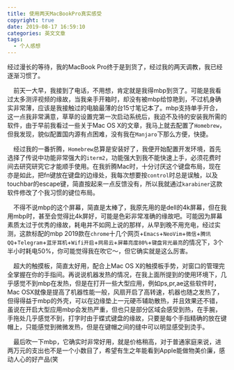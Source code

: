 ```yaml
---
title: 使用两天MacBookPro真实感受
copyright: true
date: 2019-08-17 16:59:10
categories: 英文文章
tags:
  - 个人感想
---
```


经过漫长的等待，我的MacBook Pro终于是到货了，经过我的两天调教，我已经逐渐习惯了。
<!--more-->

&emsp;前天一大早，我接到了电话，不用想，肯定就是我得mbp到货了。可能是我看过太多测评视频的缘故，当我亲手开箱时，却没有被mbp给惊艳到，不过机身确实非常薄，应该是我接触过的电脑最薄的台15寸笔记本了。mbp支持单手开合，这一点我非常满意，草草的设置完第一次启动系统后，我迫不及待的安装我所需的软件，由于早前我看过一些关于Mac OS X的文章，我马上就去配置了`Homebrew`，但我发现，貌似配置国内源有点困难，没有我在`Manjaro`下那么方便，快捷。

&emsp;经过我的一番折腾，`Homebrew`总算是安装好了，我便开始配置开发环境，首先选择了传说中功能非常强大的`iterm2`，功能强大到我不能快速上手，必须花费时间去研究研究它才能顺手使用。在我折腾Mac时，十分讨厌这个键盘布局，现在亦是如此，把fn键放在键盘的边缘处，我每次想要按`control`时总是误触，以及touchbar的escape键，简直按起来一点反馈没有，所以我就通过`karabiner`这款软件修改了个我习惯的键位布局。

&emsp;不得不说mbp的这个屏幕，简直是太棒了，我原先用的是dell的4k屏幕，但在我用mbp时，甚至会觉得比4k屏好，可能是色彩非常准确的缘故吧。可能因为屏幕素质太过于优秀的缘故，耗电并不如网上说的那样，从早到晚不用充电，经过实测，这款标配的mbp 2019款在`chrome`十几个网页+`Emacs`+`NeoVim`+`微信`+`腾讯QQ`+`Telegram`+`蓝牙耳机`+`Wifi开启`+`网易云`+`屏幕亮度80%`+`键盘背光最亮`的情况下，3个半小时耗电50%，你可能觉得我在吹它～，但它确实就是这么厉害。

&emsp;超大的触摸板，简直太好用，配合上Mac OS X的触摸板手势，对窗口的管理完全掌握在你的手指间。再说说机器发热的情况，在我上面所提到的使用环境下，几乎感觉不到mbp在发热，但是在打开一些大型应用，例如ps,pr,ae这些软件时，Mac OSX就像是提高了机器性能一般，风扇开启了高转速，机器也随之发热了，但得得益于mbp的外壳，可以在边缘垫上一元硬币辅助散热，并且效果还不错，虽说在开启大型应用mbp会发热严重，但也只是部分区域会感受到热，在手腕，手拖处几乎感觉不到，打字时由于蝶式键盘的缘故，只要是每个手指精确的放在键帽上，只能感觉到微微发热，但是在键帽之间的缝中可以明显感受到烫手。

&emsp;最后吹一下mbp，它确实时非常好用，就是价格稍高，对于普通家庭来说，进两万元的支出也不是一个小数目了，希望有生之年能看到Apple能做物美价廉，感动人心的好产品(笑



